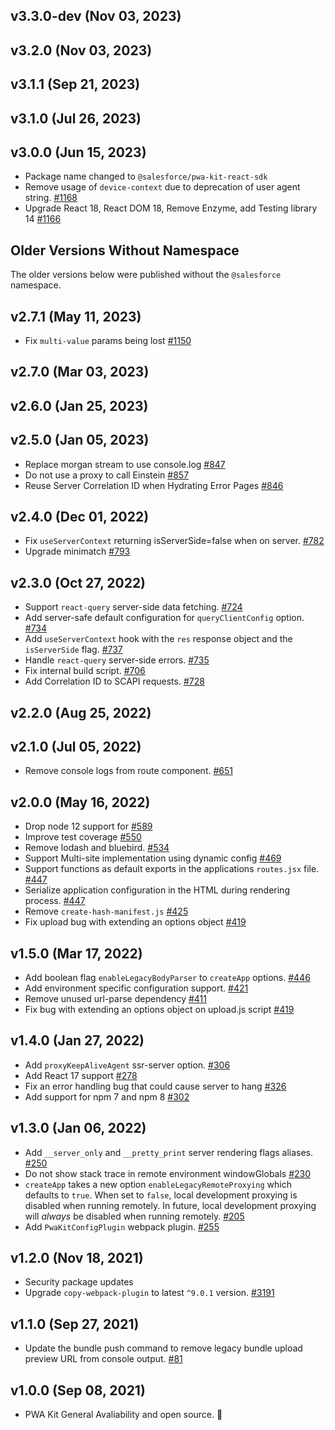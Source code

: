 ## v3.3.0-dev (Nov 03, 2023)
## v3.2.0 (Nov 03, 2023)

## v3.1.1 (Sep 21, 2023)
## v3.1.0 (Jul 26, 2023)

## v3.0.0 (Jun 15, 2023)

- Package name changed to `@salesforce/pwa-kit-react-sdk`
- Remove usage of `device-context` due to deprecation of user agent string. [#1168](https://github.com/SalesforceCommerceCloud/pwa-kit/pull/1168)
- Upgrade React 18, React DOM 18, Remove Enzyme, add Testing library 14 [#1166](https://github.com/SalesforceCommerceCloud/pwa-kit/pull/1166)

## Older Versions Without Namespace

The older versions below were published without the `@salesforce` namespace.

## v2.7.1 (May 11, 2023)

- Fix `multi-value` params being lost [#1150](https://github.com/SalesforceCommerceCloud/pwa-kit/pull/1150)

## v2.7.0 (Mar 03, 2023)

## v2.6.0 (Jan 25, 2023)

## v2.5.0 (Jan 05, 2023)

- Replace morgan stream to use console.log [#847](https://github.com/SalesforceCommerceCloud/pwa-kit/pull/847)
- Do not use a proxy to call Einstein [#857](https://github.com/SalesforceCommerceCloud/pwa-kit/pull/857)
- Reuse Server Correlation ID when Hydrating Error Pages [#846](https://github.com/SalesforceCommerceCloud/pwa-kit/pull/846)

## v2.4.0 (Dec 01, 2022)

- Fix `useServerContext` returning isServerSide=false when on server. [#782](https://github.com/SalesforceCommerceCloud/pwa-kit/pull/782)
- Upgrade minimatch [#793](https://github.com/SalesforceCommerceCloud/pwa-kit/pull/793)

## v2.3.0 (Oct 27, 2022)

- Support `react-query` server-side data fetching. [#724](https://github.com/SalesforceCommerceCloud/pwa-kit/pull/724)
- Add server-safe default configuration for `queryClientConfig` option. [#734](https://github.com/SalesforceCommerceCloud/pwa-kit/pull/734)
- Add `useServerContext` hook with the `res` response object and the `isServerSide` flag. [#737](https://github.com/SalesforceCommerceCloud/pwa-kit/pull/737)
- Handle `react-query` server-side errors. [#735](https://github.com/SalesforceCommerceCloud/pwa-kit/pull/735)
- Fix internal build script. [#706](https://github.com/SalesforceCommerceCloud/pwa-kit/pull/706)
- Add Correlation ID to SCAPI requests. [#728](https://github.com/SalesforceCommerceCloud/pwa-kit/pull/728)

## v2.2.0 (Aug 25, 2022)

## v2.1.0 (Jul 05, 2022)

- Remove console logs from route component. [#651](https://github.com/SalesforceCommerceCloud/pwa-kit/pull/651)

## v2.0.0 (May 16, 2022)

- Drop node 12 support for [#589](https://github.com/SalesforceCommerceCloud/pwa-kit/pull/589)
- Improve test coverage [#550](https://github.com/SalesforceCommerceCloud/pwa-kit/pull/550)
- Remove lodash and bluebird. [#534](https://github.com/SalesforceCommerceCloud/pwa-kit/pull/534)
- Support Multi-site implementation using dynamic config [#469](https://github.com/SalesforceCommerceCloud/pwa-kit/pull/469)
- Support functions as default exports in the applications `routes.jsx` file. [#447](https://github.com/SalesforceCommerceCloud/pwa-kit/pull/447)
- Serialize application configuration in the HTML during rendering process. [#447](https://github.com/SalesforceCommerceCloud/pwa-kit/pull/447)
- Remove `create-hash-manifest.js` [#425](https://github.com/SalesforceCommerceCloud/pwa-kit/pull/425)
- Fix upload bug with extending an options object [#419](https://github.com/SalesforceCommerceCloud/pwa-kit/pull/419)

## v1.5.0 (Mar 17, 2022)

- Add boolean flag `enableLegacyBodyParser` to `createApp` options. [#446](https://github.com/SalesforceCommerceCloud/pwa-kit/pull/446)
- Add environment specific configuration support. [#421](https://github.com/SalesforceCommerceCloud/pwa-kit/pull/421)
- Remove unused url-parse dependency [#411](https://github.com/SalesforceCommerceCloud/pwa-kit/pull/411)
- Fix bug with extending an options object on upload.js script [#419](https://github.com/SalesforceCommerceCloud/pwa-kit/pull/419)

## v1.4.0 (Jan 27, 2022)

- Add `proxyKeepAliveAgent` ssr-server option. [#306](https://github.com/SalesforceCommerceCloud/pwa-kit/pull/306)
- Add React 17 support [#278](https://github.com/SalesforceCommerceCloud/pwa-kit/pull/278)
- Fix an error handling bug that could cause server to hang [#326](https://github.com/SalesforceCommerceCloud/pwa-kit/pull/326)
- Add support for npm 7 and npm 8 [#302](https://github.com/SalesforceCommerceCloud/pwa-kit/pull/302)

## v1.3.0 (Jan 06, 2022)

- Add `__server_only` and `__pretty_print` server rendering flags aliases. [#250](https://github.com/SalesforceCommerceCloud/pwa-kit/pull/250)
- Do not show stack trace in remote environment windowGlobals [#230](https://github.com/SalesforceCommerceCloud/pwa-kit/pull/230/files)
- `createApp` takes a new option `enableLegacyRemoteProxying` which defaults to `true`. When set to `false`, local development proxying is disabled when running remotely. In future, local development proxying will _always_ be disabled when running remotely. [#205](https://github.com/SalesforceCommerceCloud/pwa-kit/pull/205)
- Add `PwaKitConfigPlugin` webpack plugin. [#255](https://github.com/SalesforceCommerceCloud/pwa-kit/pull/255)

## v1.2.0 (Nov 18, 2021)

- Security package updates
- Upgrade `copy-webpack-plugin` to latest `^9.0.1` version. [#3191](https://github.com/SalesforceCommerceCloud/pwa-kit/pull/181)

## v1.1.0 (Sep 27, 2021)

- Update the bundle push command to remove legacy bundle upload preview URL from console output. [#81](https://github.com/SalesforceCommerceCloud/pwa-kit/pull/81)

## v1.0.0 (Sep 08, 2021)

- PWA Kit General Avaliability and open source. 🎉
